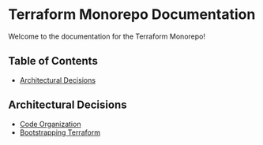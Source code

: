 # Terraform Monorepo Documentation

Welcome to the documentation for the Terraform Monorepo!

## Table of Contents

- [Architectural Decisions](#architectural-decisions)

## Architectural Decisions

- [Code Organization](code-organization.md)
- [Bootstrapping Terraform](bootstrapping-terraform.md)
